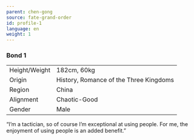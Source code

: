 ```yaml
---
parent: chen-gong
source: fate-grand-order
id: profile-1
language: en
weight: 1
---
```


### Bond 1

<table>
  <tr><td>Height/Weight</td><td>182cm, 60kg</td></tr>
  <tr><td>Origin</td><td>History, Romance of the Three Kingdoms</td></tr>
  <tr><td>Region</td><td>China</td></tr>
  <tr><td>Alignment</td><td>Chaotic-Good</td></tr>
  <tr><td>Gender</td><td>Male</td></tr>
</table>

“I’m a tactician, so of course I’m exceptional at using people. For me, the enjoyment of using people is an added benefit.”
